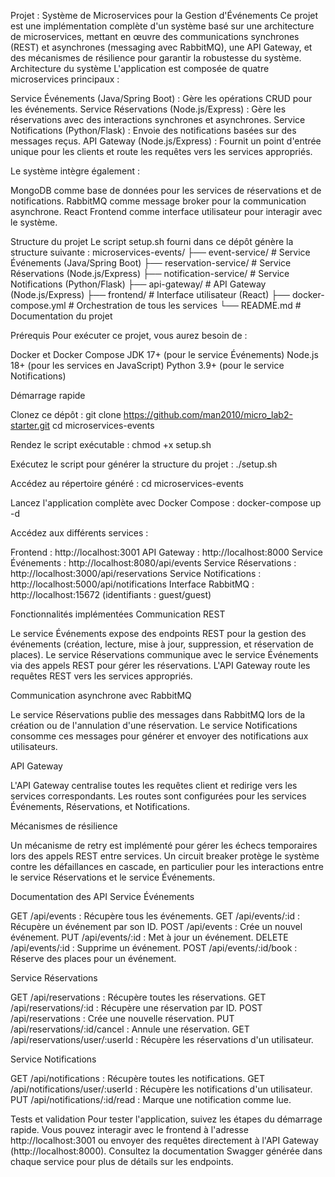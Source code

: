 Projet : Système de Microservices pour la Gestion d'Événements
Ce projet est une implémentation complète d'un système basé sur une architecture de microservices, mettant en œuvre des communications synchrones (REST) et asynchrones (messaging avec RabbitMQ), une API Gateway, et des mécanismes de résilience pour garantir la robustesse du système.
Architecture du système
L'application est composée de quatre microservices principaux :

Service Événements (Java/Spring Boot) : Gère les opérations CRUD pour les événements.
Service Réservations (Node.js/Express) : Gère les réservations avec des interactions synchrones et asynchrones.
Service Notifications (Python/Flask) : Envoie des notifications basées sur des messages reçus.
API Gateway (Node.js/Express) : Fournit un point d'entrée unique pour les clients et route les requêtes vers les services appropriés.

Le système intègre également :

MongoDB comme base de données pour les services de réservations et de notifications.
RabbitMQ comme message broker pour la communication asynchrone.
React Frontend comme interface utilisateur pour interagir avec le système.

Structure du projet
Le script setup.sh fourni dans ce dépôt génère la structure suivante :
microservices-events/
  ├── event-service/               # Service Événements (Java/Spring Boot)
  ├── reservation-service/         # Service Réservations (Node.js/Express)
  ├── notification-service/        # Service Notifications (Python/Flask)
  ├── api-gateway/                 # API Gateway (Node.js/Express)
  ├── frontend/                    # Interface utilisateur (React)
  ├── docker-compose.yml           # Orchestration de tous les services
  └── README.md                    # Documentation du projet

Prérequis
Pour exécuter ce projet, vous aurez besoin de :

Docker et Docker Compose
JDK 17+ (pour le service Événements)
Node.js 18+ (pour les services en JavaScript)
Python 3.9+ (pour le service Notifications)

Démarrage rapide

Clonez ce dépôt :
git clone https://github.com/man2010/micro_lab2-starter.git
cd microservices-events


Rendez le script exécutable :
chmod +x setup.sh


Exécutez le script pour générer la structure du projet :
./setup.sh


Accédez au répertoire généré :
cd microservices-events


Lancez l'application complète avec Docker Compose :
docker-compose up -d


Accédez aux différents services :

Frontend : http://localhost:3001
API Gateway : http://localhost:8000
Service Événements : http://localhost:8080/api/events
Service Réservations : http://localhost:3000/api/reservations
Service Notifications : http://localhost:5000/api/notifications
Interface RabbitMQ : http://localhost:15672 (identifiants : guest/guest)



Fonctionnalités implémentées
Communication REST

Le service Événements expose des endpoints REST pour la gestion des événements (création, lecture, mise à jour, suppression, et réservation de places).
Le service Réservations communique avec le service Événements via des appels REST pour gérer les réservations.
L'API Gateway route les requêtes REST vers les services appropriés.

Communication asynchrone avec RabbitMQ

Le service Réservations publie des messages dans RabbitMQ lors de la création ou de l'annulation d'une réservation.
Le service Notifications consomme ces messages pour générer et envoyer des notifications aux utilisateurs.

API Gateway

L'API Gateway centralise toutes les requêtes client et redirige vers les services correspondants.
Les routes sont configurées pour les services Événements, Réservations, et Notifications.

Mécanismes de résilience

Un mécanisme de retry est implémenté pour gérer les échecs temporaires lors des appels REST entre services.
Un circuit breaker protège le système contre les défaillances en cascade, en particulier pour les interactions entre le service Réservations et le service Événements.

Documentation des API
Service Événements

GET /api/events : Récupère tous les événements.
GET /api/events/:id : Récupère un événement par son ID.
POST /api/events : Crée un nouvel événement.
PUT /api/events/:id : Met à jour un événement.
DELETE /api/events/:id : Supprime un événement.
POST /api/events/:id/book : Réserve des places pour un événement.

Service Réservations

GET /api/reservations : Récupère toutes les réservations.
GET /api/reservations/:id : Récupère une réservation par ID.
POST /api/reservations : Crée une nouvelle réservation.
PUT /api/reservations/:id/cancel : Annule une réservation.
GET /api/reservations/user/:userId : Récupère les réservations d'un utilisateur.

Service Notifications

GET /api/notifications : Récupère toutes les notifications.
GET /api/notifications/user/:userId : Récupère les notifications d'un utilisateur.
PUT /api/notifications/:id/read : Marque une notification comme lue.

Tests et validation
Pour tester l'application, suivez les étapes du démarrage rapide. Vous pouvez interagir avec le frontend à l'adresse http://localhost:3001 ou envoyer des requêtes directement à l'API Gateway (http://localhost:8000). Consultez la documentation Swagger générée dans chaque service pour plus de détails sur les endpoints.